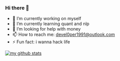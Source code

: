 ### Hi there 👋

- 🔭 I’m currently working on myself
- 🌱 I’m currently learning quant and nlp
- 🤔 I’m looking for help with money
- 📫 How to reach me: devel0per1991@outlook.com
- ⚡ Fun fact: i wanna hack life

[![my github stats](https://github-readme-stats.vercel.app/api?username=goooice)](https://github.com/anuraghazra/github-readme-stats)

<!--
**GoooIce/GoooIce** is a ✨ _special_ ✨ repository because its `README.md` (this file) appears on your GitHub profile.

Here are some ideas to get you started:

- 🔭 I’m currently working on ...
- 🌱 I’m currently learning ...
- 👯 I’m looking to collaborate on ...
- 🤔 I’m looking for help with ...
- 💬 Ask me about ...
- 📫 How to reach me: ...
- 😄 Pronouns: ...
- ⚡ Fun fact: ...
-->
